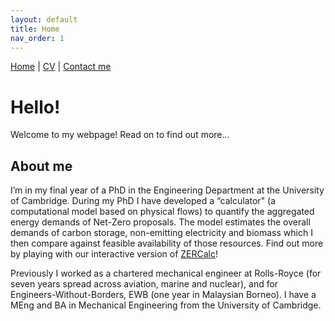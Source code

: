 ```yaml
---
layout: default
title: Home
nav_order: 1
---
```


[Home](index.md)  | [CV](CV_JH.pdf) | [Contact me](contacts.md)

# Hello!

Welcome to my webpage! Read on to find out more...

## About me

I’m in my final year of a PhD in the Engineering Department at the University of Cambridge. During my PhD I have developed a “calculator" (a computational model based on physical flows) to quantify the aggregated energy demands of Net-Zero proposals. The model estimates the overall demands of carbon storage, non-emitting electricity and biomass which I then compare against feasible availability of those resources. Find out more by playing with our interactive version of [ZERCalc](https://zercalc.web.app/)!

Previously I worked as a chartered mechanical engineer at Rolls-Royce (for seven years spread across aviation, marine and nuclear), and for Engineers-Without-Borders, EWB (one year in Malaysian Borneo). I have a MEng and BA in Mechanical Engineering from the University of Cambridge.
